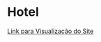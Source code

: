 # Hotel
<a href="https://joaoazl.github.io/Hotel/" target="_blank">Link para Visualização do Site</a>
